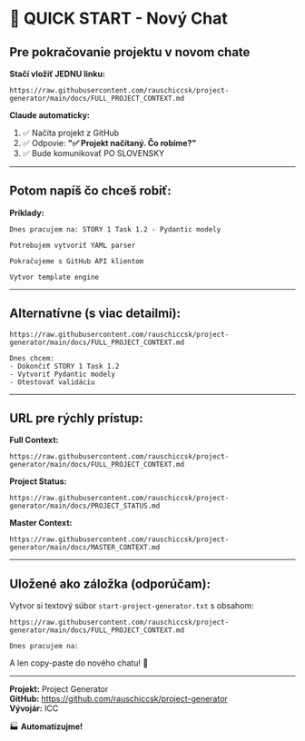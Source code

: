 # 🚀 QUICK START - Nový Chat

## Pre pokračovanie projektu v novom chate

**Stačí vložiť JEDNU linku:**

```
https://raw.githubusercontent.com/rauschiccsk/project-generator/main/docs/FULL_PROJECT_CONTEXT.md
```

**Claude automaticky:**
1. ✅ Načíta projekt z GitHub
2. ✅ Odpovie: **"✅ Projekt načítaný. Čo robíme?"**
3. ✅ Bude komunikovať PO SLOVENSKY

---

## Potom napíš čo chceš robiť:

**Príklady:**

```
Dnes pracujem na: STORY 1 Task 1.2 - Pydantic modely
```

```
Potrebujem vytvoriť YAML parser
```

```
Pokračujeme s GitHub API klientom
```

```
Vytvor template engine
```

---

## Alternatívne (s viac detailmi):

```
https://raw.githubusercontent.com/rauschiccsk/project-generator/main/docs/FULL_PROJECT_CONTEXT.md

Dnes chcem:
- Dokončiť STORY 1 Task 1.2
- Vytvoriť Pydantic modely
- Otestovať validáciu
```

---

## URL pre rýchly prístup:

**Full Context:**
```
https://raw.githubusercontent.com/rauschiccsk/project-generator/main/docs/FULL_PROJECT_CONTEXT.md
```

**Project Status:**
```
https://raw.githubusercontent.com/rauschiccsk/project-generator/main/docs/PROJECT_STATUS.md
```

**Master Context:**
```
https://raw.githubusercontent.com/rauschiccsk/project-generator/main/docs/MASTER_CONTEXT.md
```

---

## Uložené ako záložka (odporúčam):

Vytvor si textový súbor `start-project-generator.txt` s obsahom:

```
https://raw.githubusercontent.com/rauschiccsk/project-generator/main/docs/FULL_PROJECT_CONTEXT.md

Dnes pracujem na: 
```

A len copy-paste do nového chatu! 🚀

---

**Projekt:** Project Generator  
**GitHub:** https://github.com/rauschiccsk/project-generator  
**Vývojár:** ICC

🏭 **Automatizujme!**